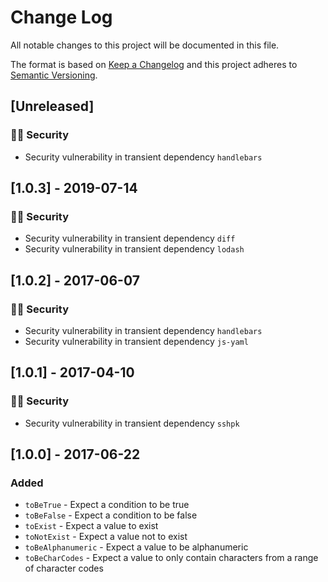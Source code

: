 # Change Log

All notable changes to this project will be documented in this file.

The format is based on [Keep a Changelog](http://keepachangelog.com/) and this project adheres to [Semantic Versioning](http://semver.org/).

## [Unreleased]

### :policeman: Security

- Security vulnerability in transient dependency `handlebars`

## [1.0.3] - 2019-07-14

### :policeman: Security

- Security vulnerability in transient dependency `diff`
- Security vulnerability in transient dependency `lodash`

## [1.0.2] - 2017-06-07

### :policeman: Security

- Security vulnerability in transient dependency `handlebars`
- Security vulnerability in transient dependency `js-yaml`

## [1.0.1] - 2017-04-10

### :policeman: Security

- Security vulnerability in transient dependency `sshpk`

## [1.0.0] - 2017-06-22

### Added

- `toBeTrue` - Expect a condition to be true
- `toBeFalse` - Expect a condition to be false
- `toExist` - Expect a value to exist
- `toNotExist` - Expect a value not to exist
- `toBeAlphanumeric` - Expect a value to be alphanumeric
- `toBeCharCodes` - Expect a value to only contain characters from a range of character codes
